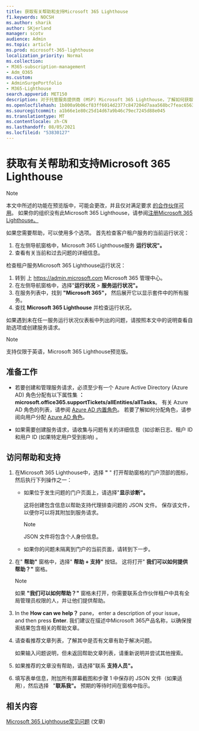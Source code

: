 ```yaml
---
title: 获取有关帮助和支持Microsoft 365 Lighthouse
f1.keywords: NOCSH
ms.author: sharik
author: SKjerland
manager: scotv
audience: Admin
ms.topic: article
ms.prod: microsoft-365-lighthouse
localization_priority: Normal
ms.collection:
- M365-subscription-management
- Adm_O365
ms.custom:
- AdminSurgePortfolio
- M365-Lighthouse
search.appverid: MET150
description: 对于托管服务提供商 (MSP) Microsoft 365 Lighthouse，了解如何获取帮助和支持。
ms.openlocfilehash: 1b800a9b06cf83ff6014d2377c847204d7aaa568bc7feac65631adec22772ccc
ms.sourcegitcommit: a1b66e1e80c25d14d67a9b46c79ec7245d88e045
ms.translationtype: MT
ms.contentlocale: zh-CN
ms.lasthandoff: 08/05/2021
ms.locfileid: "53830127"
---
```

# <a name="get-help-and-support-for-microsoft-365-lighthouse"></a>获取有关帮助和支持Microsoft 365 Lighthouse 

> [!NOTE]
> 本文中所述的功能在预览版中，可能会更改，并且仅对满足要求 [的合作伙伴可用](m365-lighthouse-requirements.md)。 如果你的组织没有此Microsoft 365 Lighthouse，请参阅[注册Microsoft 365 Lighthouse。](m365-lighthouse-sign-up.md)

如果您需要帮助，可以使用多个选项。 首先检查客户租户服务的当前运行状况：

1. 在左侧导航窗格中，Microsoft 365 Lighthouse服务 **运行状况"。**
2. 查看有关当前和过去问题的详细信息。

检查租户服务Microsoft 365 Lighthouse运行状况：

1. 转到 上 <a href="https://go.microsoft.com/fwlink/p/?linkid=2024339" target="_blank">https://admin.microsoft.com</a> Microsoft 365 管理中心。
2. 在左侧导航窗格中，选择"**运行状况**  >  **服务运行状况"。**
3. 在服务列表中，找到 **"Microsoft 365"，** 然后展开它以显示套件中的所有服务。
4. 查找 **Microsoft 365 Lighthouse** 并检查运行状况。

如果遇到未在任一服务运行状况仪表板中列出的问题，请按照本文中的说明查看自助选项或创建服务请求。

> [!NOTE]
> 支持仅限于英语，Microsoft 365 Lighthouse预览版。

## <a name="before-you-begin"></a>准备工作

- 若要创建和管理服务请求，必须至少有一个 Azure Active Directory (Azure AD) 角色分配有以下属性集 **：microsoft.office365.supportTickets/allEntities/allTasks**。 有关 Azure AD 角色的列表，请参阅 [Azure AD 内置角色](/azure/active-directory/roles/permissions-reference)。 若要了解如何分配角色，请参阅向用户分配 [Azure AD 角色](/azure/active-directory/roles/manage-roles-portal)。

- 如果需要创建服务请求，请收集与问题有关的详细信息（如诊断日志、租户 ID 和用户 ID (如果特定用户受到影响) 。

## <a name="access-help-and-support"></a>访问帮助和支持

1.  在Microsoft 365 Lighthouse中，选择 **"** " 打开帮助窗格的门户顶部的图标，然后执行下列操作之一：
    
    -  如果位于发生问题的门户页面上，请选择"**显示诊断"。**

        这将创建包含信息以帮助支持代理排查问题的 JSON 文件。 保存该文件，以便你可以将其附加到服务请求。

        > [!NOTE]
        > JSON 文件将包含个人身份信息。

    -  如果你的问题未隔离到门户的当前页面，请转到下一步。

2.  在" **帮助"** 窗格中，选择" **帮助 + 支持"** 按钮。 这将打开" **我们可以如何提供帮助？"** 窗格。

    > [!NOTE]
    > 如果 **"我们可以如何帮助？"** 窗格未打开，你需要联系合作伙伴租户中具有全局管理员权限的人，并让他们提供帮助。

3.  In the **How can we help？** pane， enter a description of your issue， and then press **Enter**. 我们建议在描述中Microsoft 365产品名称，以确保搜索结果包含相关的帮助文章。

4.  请查看推荐文章列表，了解其中是否有文章有助于解决问题。

    如果输入问题说明，但未返回帮助文章列表，请重新说明并尝试其他搜索。

5.  如果推荐的文章没有帮助，请选择"联系 **支持人员"。**

6.  填写表单信息，附加所有屏幕截图和步骤 1 中保存的 JSON 文件（如果适用），然后选择 &nbsp; "**联系我"。** 预期的等待时间在窗格中指示。

## <a name="related-content"></a>相关内容

[Microsoft 365 Lighthouse常见问题](m365-lighthouse-faq.yml) (文章) 

